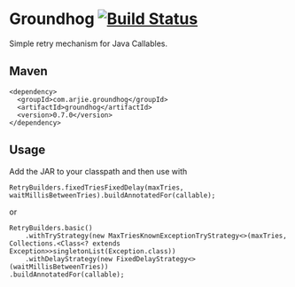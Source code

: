 # Groundhog [![Build Status](https://travis-ci.org/roshan/groundhog.svg?branch=master)](https://travis-ci.org/roshan/groundhog)

Simple retry mechanism for Java Callables.

## Maven

```
<dependency>
  <groupId>com.arjie.groundhog</groupId>
  <artifactId>groundhog</artifactId>
  <version>0.7.0</version>
</dependency>
```

## Usage

Add the JAR to your classpath and then use with 

    RetryBuilders.fixedTriesFixedDelay(maxTries, waitMillisBetweenTries).buildAnnotatedFor(callable);

or

    RetryBuilders.basic()
        .withTryStrategy(new MaxTriesKnownExceptionTryStrategy<>(maxTries, Collections.<Class<? extends Exception>>singletonList(Exception.class))
        .withDelayStrategy(new FixedDelayStrategy<>(waitMillisBetweenTries))
	.buildAnnotatedFor(callable);
